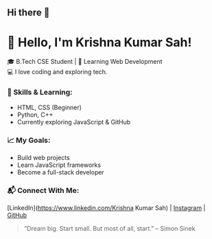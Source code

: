 ## Hi there 👋

# 👋 Hello, I'm Krishna Kumar Sah!

🎓 B.Tech CSE Student | 🌱 Learning Web Development  
💻 I love coding and exploring tech.

### 🚀 Skills & Learning:
- HTML, CSS (Beginner)
- Python, C++
- Currently exploring JavaScript & GitHub

### 📈 My Goals:
- Build web projects
- Learn JavaScript frameworks
- Become a full-stack developer

### 📬 Connect With Me:
[LinkedIn](https://www.linkedin.com/Krishna Kumar Sah) | [Instagram](https://instagram.com) | [GitHub](https://github.com/KrishnaKumarSah)

> “Dream big. Start small. But most of all, start.” – Simon Sinek
